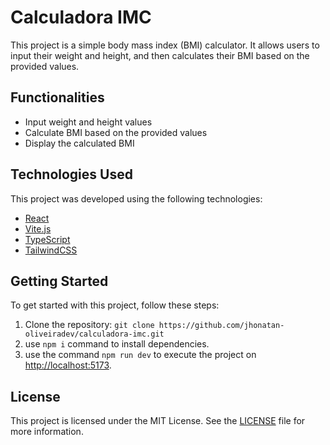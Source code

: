 # Calculadora IMC

This project is a simple body mass index (BMI) calculator. It allows users to input their weight and height, and then calculates their BMI based on the provided values.

## Functionalities

- Input weight and height values
- Calculate BMI based on the provided values
- Display the calculated BMI

## Technologies Used

This project was developed using the following technologies:

- [React](https://reactjs.org/)
- [Vite.js](https://vitejs.dev/)
- [TypeScript](https://www.typescriptlang.org/)
- [TailwindCSS](https://tailwindcss.com/)

## Getting Started

To get started with this project, follow these steps:

1. Clone the repository: `git clone https://github.com/jhonatan-oliveiradev/calculadora-imc.git`
2. use ``npm i`` command to install dependencies.
3. use the command ``npm run dev`` to execute the project on <http://localhost:5173>.

## License

This project is licensed under the MIT License. See the [LICENSE](LICENSE) file for more information.
